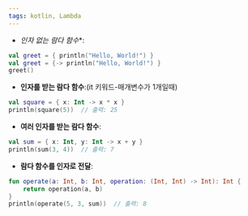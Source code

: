 ```yaml
---
tags: kotlin, Lambda
---
```

- *인자 없는 람다 함수**:
```kotlin
val greet = { println("Hello, World!") }
val greet = {-> println("Hello, World!") }
greet()
```
- **인자를 받는 람다 함수**:(it 키워드-매개변수가 1개일때)
```kotlin
val square = { x: Int -> x * x }
println(square(5))  // 출력: 25
```
- **여러 인자를 받는 람다 함수**:
```kotlin
val sum = { x: Int, y: Int -> x + y }
println(sum(3, 4))  // 출력: 7
```
- **람다 함수를 인자로 전달**:
```kotlin
fun operate(a: Int, b: Int, operation: (Int, Int) -> Int): Int {
    return operation(a, b)
}
println(operate(5, 3, sum))  // 출력: 8
```
